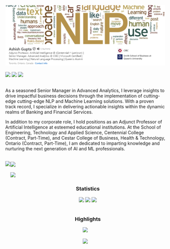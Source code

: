 <div>
<a href="https://www.linkedin.com/in/ashishguptamma/" target="_blank"><img src="AshishGupta.PNG"/></a>
</div>
<br/>
<div> <a href="https://www.linkedin.com/in/ashishguptamma/" target="_blank"><img src="https://img.shields.io/badge/LinkedIn-0077B5?style=for-the-badge&logo=linkedin&logoColor=white" target="_blank"></a>
<a href="https://www.kaggle.com/roydatascience" target="_blank"><img src="https://img.shields.io/badge/Kaggle-20BEFF?style=for-the-badge&logo=Kaggle&logoColor=white" target="_blank"></a>
<a href = "mailto:ashish.mmaqueens@gmail.com"><img src="https://img.shields.io/badge/-Gmail-%23333?style=for-the-badge&logo=gmail&logoColor=white" target="_blank"></a>
</div>
<br/>
<p>
 As a seasoned Senior Manager in Advanced Analytics, I leverage insights to drive impactful business decisions through the implementation of cutting-edge cutting-edge NLP and Machine Learning solutions. With a proven track record, I specialize in delivering actionable insights within the dynamic realms of Banking and Financial Services.

In addition to my corporate role, I hold positions as an Adjunct Professor of Artificial Intelligence at esteemed educational institutions. At the School of Engineering, Technology and Applied Science, Centennial College (Contract, Part-Time), and Cestar College of Business, Health & Technology, Ontario (Contract, Part-Time), I am dedicated to imparting knowledge and nurturing the next generation of AI and ML professionals.
</p>
<br/>
<div align="left">
  <img align="center" height="180em" src="https://github-readme-streak-stats.herokuapp.com/?user=roymachinelearning&theme=swift" height="180em" />
<img align="left" height="180em" src="https://github-readme-stats.vercel.app/api/top-langs/?username=roymachinelearning&layout=compact&theme=swift" height="180em"/>
</div>
<br/>
<img src="https://user-images.githubusercontent.com/73097560/115834477-dbab4500-a447-11eb-908a-139a6edaec5c.gif">
<h3 align="center">Statistics</h3>
  
<div align="center">

<img src="http://github-profile-summary-cards.vercel.app/api/cards/stats?username=roymachinelearning&theme=swift" height="180em" />
<img src="http://github-profile-summary-cards.vercel.app/api/cards/repos-per-language?username=roymachinelearning&theme=swift" height="180em"  />
<img src="http://github-profile-summary-cards.vercel.app/api/cards/profile-details?username=roymachinelearning&theme=swift" height="180em" />
</div>

<br/>
<h3 align="center">Highlights</h3>

<div align="center">
<img src="https://github-profile-trophy.vercel.app/?username=roymachinelearning&theme=swift&row=2&column=3"/></div>
 <div align="center">
<br/>
<img src="https://komarev.com/ghpvc/?username=roymachinelearning&label=Profile%20views&color=0e75b6&style=flat"/>
</div>

